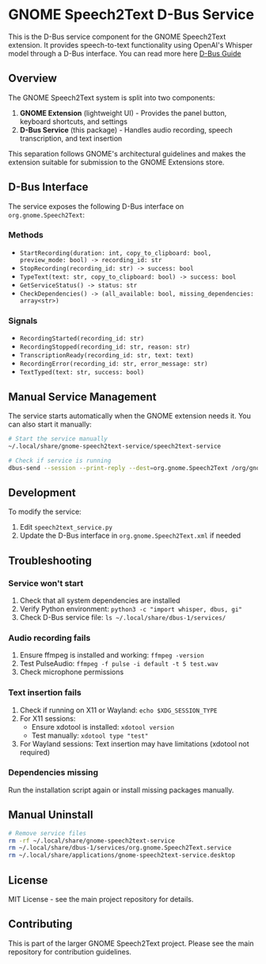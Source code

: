 # GNOME Speech2Text D-Bus Service

This is the D-Bus service component for the GNOME Speech2Text extension. It provides speech-to-text functionality using OpenAI's Whisper model through a D-Bus interface. You can read more here [D-Bus Guide](https://gjs.guide/guides/#d-bus)

## Overview

The GNOME Speech2Text system is split into two components:

1. **GNOME Extension** (lightweight UI) - Provides the panel button, keyboard shortcuts, and settings
2. **D-Bus Service** (this package) - Handles audio recording, speech transcription, and text insertion

This separation follows GNOME's architectural guidelines and makes the extension suitable for submission to the GNOME Extensions store.

## D-Bus Interface

The service exposes the following D-Bus interface on `org.gnome.Speech2Text`:

### Methods

- `StartRecording(duration: int, copy_to_clipboard: bool, preview_mode: bool) -> recording_id: str`
- `StopRecording(recording_id: str) -> success: bool`
- `TypeText(text: str, copy_to_clipboard: bool) -> success: bool`
- `GetServiceStatus() -> status: str`
- `CheckDependencies() -> (all_available: bool, missing_dependencies: array<str>)`

### Signals

- `RecordingStarted(recording_id: str)`
- `RecordingStopped(recording_id: str, reason: str)`
- `TranscriptionReady(recording_id: str, text: text)`
- `RecordingError(recording_id: str, error_message: str)`
- `TextTyped(text: str, success: bool)`

## Manual Service Management

The service starts automatically when the GNOME extension needs it. You can also start it manually:

```bash
# Start the service manually
~/.local/share/gnome-speech2text-service/speech2text-service

# Check if service is running
dbus-send --session --print-reply --dest=org.gnome.Speech2Text /org/gnome/Speech2Text org.gnome.Speech2Text.GetServiceStatus
```

## Development

To modify the service:

1. Edit `speech2text_service.py`
2. Update the D-Bus interface in `org.gnome.Speech2Text.xml` if needed

## Troubleshooting

### Service won't start

1. Check that all system dependencies are installed
2. Verify Python environment: `python3 -c "import whisper, dbus, gi"`
3. Check D-Bus service file: `ls ~/.local/share/dbus-1/services/`

### Audio recording fails

1. Ensure ffmpeg is installed and working: `ffmpeg -version`
2. Test PulseAudio: `ffmpeg -f pulse -i default -t 5 test.wav`
3. Check microphone permissions

### Text insertion fails

1. Check if running on X11 or Wayland: `echo $XDG_SESSION_TYPE`
2. For X11 sessions:
   - Ensure xdotool is installed: `xdotool version`
   - Test manually: `xdotool type "test"`
3. For Wayland sessions: Text insertion may have limitations (xdotool not required)

### Dependencies missing

Run the installation script again or install missing packages manually.

## Manual Uninstall

```bash
# Remove service files
rm -rf ~/.local/share/gnome-speech2text-service
rm ~/.local/share/dbus-1/services/org.gnome.Speech2Text.service
rm ~/.local/share/applications/gnome-speech2text-service.desktop
```

## License

MIT License - see the main project repository for details.

## Contributing

This is part of the larger GNOME Speech2Text project. Please see the main repository for contribution guidelines.
